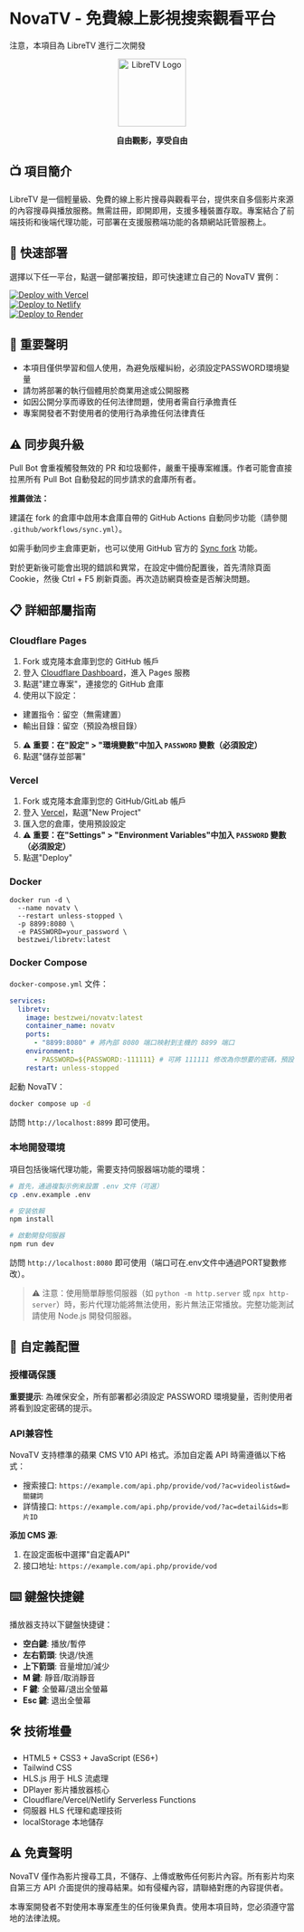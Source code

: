 # NovaTV - 免費線上影視搜索觀看平台
注意，本項目為 LibreTV 進行二次開發

<div align="center">
  <img src="image/logo.png" alt="LibreTV Logo" width="120">
  <br>
  <p><strong>自由觀影，享受自由</strong></p>
</div>

## 📺 項目簡介

LibreTV 是一個輕量級、免費的線上影片搜尋與觀看平台，提供來自多個影片來源的內容搜尋與播放服務。無需註冊，即開即用，支援多種裝置存取。專案結合了前端技術和後端代理功能，可部署在支援服務端功能的各類網站託管服務上。


## 🚀 快速部署

選擇以下任一平台，點選一鍵部署按鈕，即可快速建立自己的 NovaTV 實例：

[![Deploy with Vercel](https://vercel.com/button)](https://vercel.com/new/clone?repository-url=https://github.com/PomeloYolo/NovaTV)  
[![Deploy to Netlify](https://www.netlify.com/img/deploy/button.svg)](https://app.netlify.com/start/deploy?repository=https://github.com/PomeloYolo/NovaTV)  
[![Deploy to Render](https://render.com/images/deploy-to-render-button.svg)](https://render.com/deploy?repo=https://github.com/PomeloYolo/NovaTV.plus)

## 🚨 重要聲明

- 本項目僅供學習和個人使用，為避免版權糾紛，必須設定PASSWORD環境變量
- 請勿將部署的執行個體用於商業用途或公開服務
- 如因公開分享而導致的任何法律問題，使用者需自行承擔責任
- 專案開發者不對使用者的使用行為承擔任何法律責任

## ⚠️ 同步與升級

Pull Bot 會重複觸發無效的 PR 和垃圾郵件，嚴重干擾專案維護。作者可能會直接拉黑所有 Pull Bot 自動發起的同步請求的倉庫所有者。

**推薦做法：**

建議在 fork 的倉庫中啟用本倉庫自帶的 GitHub Actions 自動同步功能（請參閱 `.github/workflows/sync.yml`）。 

如需手動同步主倉庫更新，也可以使用 GitHub 官方的 [Sync fork](https://docs.github.com/cn/github/collaborating-with-issues-and-pull-requests/syncing-a-fork) 功能。

對於更新後可能會出現的錯誤和異常，在設定中備份配置後，首先清除頁面Cookie，然後 Ctrl + F5 刷新頁面。再次造訪網頁檢查是否解決問題。


## 📋 詳細部屬指南

### Cloudflare Pages

1. Fork 或克隆本倉庫到您的 GitHub 帳戶
2. 登入 [Cloudflare Dashboard](https://dash.cloudflare.com/)，進入 Pages 服務
3. 點選"建立專案"，連接您的 GitHub 倉庫
4. 使用以下設定：
 - 建置指令：留空（無需建置）
 - 輸出目錄：留空（預設為根目錄）
5. **⚠️ 重要：在"設定" > "環境變數"中加入 `PASSWORD` 變數（必須設定）**
6. 點選"儲存並部署"
   
### Vercel

1. Fork 或克隆本倉庫到您的 GitHub/GitLab 帳戶
2. 登入 [Vercel](https://vercel.com/)，點選"New Project"
3. 匯入您的倉庫，使用預設設定
4. **⚠️ 重要：在"Settings" > "Environment Variables"中加入 `PASSWORD` 變數（必須設定）**
5. 點選"Deploy"


### Docker
```
docker run -d \
  --name novatv \
  --restart unless-stopped \
  -p 8899:8080 \
  -e PASSWORD=your_password \
  bestzwei/libretv:latest
```

### Docker Compose

`docker-compose.yml` 文件：

```yaml
services:
  libretv:
    image: bestzwei/novatv:latest
    container_name: novatv
    ports:
      - "8899:8080" # 將內部 8080 端口映射到主機的 8899 端口
    environment:
      - PASSWORD=${PASSWORD:-111111} # 可將 111111 修改為你想要的密碼，預設為 your_password
    restart: unless-stopped
```
起動 NovaTV：

```bash
docker compose up -d
```
訪問 `http://localhost:8899` 即可使用。

### 本地開發環境

項目包括後端代理功能，需要支持伺服器端功能的環境：

```bash
# 首先，通過複製示例来設置 .env 文件（可選）
cp .env.example .env

# 安装依賴
npm install

# 啟動開發伺服器
npm run dev
```

訪問 `http://localhost:8080` 即可使用（端口可在.env文件中通過PORT變數修改）。


> ⚠️ 注意：使用簡單靜態伺服器（如 `python -m http.server` 或 `npx http-server`）時，影片代理功能將無法使用，影片無法正常播放。完整功能測試請使用 Node.js 開發伺服器。

## 🔧 自定義配置

### 授權碼保護

**重要提示**: 為確保安全，所有部署都必須設定 PASSWORD 環境變量，否則使用者將看到設定密碼的提示。


### API兼容性

NovaTV 支持標準的蘋果 CMS V10 API 格式。添加自定義 API 時需遵循以下格式：
- 搜索接口: `https://example.com/api.php/provide/vod/?ac=videolist&wd=關鍵詞`
- 詳情接口: `https://example.com/api.php/provide/vod/?ac=detail&ids=影片ID`

**添加 CMS 源**:
1. 在設定面板中選擇"自定義API"
2. 接口地址: `https://example.com/api.php/provide/vod`

## ⌨️ 鍵盤快捷鍵

播放器支持以下鍵盤快捷键：

- **空白鍵**: 播放/暫停
- **左右箭頭**: 快退/快進
- **上下箭頭**: 音量增加/減少
- **M 鍵**: 靜音/取消靜音
- **F 鍵**: 全螢幕/退出全螢幕
- **Esc 鍵**: 退出全螢幕

## 🛠️ 技術堆疊

- HTML5 + CSS3 + JavaScript (ES6+)
- Tailwind CSS
- HLS.js 用于 HLS 流處理
- DPlayer 影片播放器核心
- Cloudflare/Vercel/Netlify Serverless Functions
- 伺服器 HLS 代理和處理技術
- localStorage 本地儲存

## ⚠️ 免責聲明

NovaTV 僅作為影片搜尋工具，不儲存、上傳或散佈任何影片內容。所有影片均來自第三方 API 介面提供的搜尋結果。如有侵權內容，請聯絡對應的內容提供者。

本專案開發者不對使用本專案產生的任何後果負責。使用本項目時，您必須遵守當地的法律法規。

